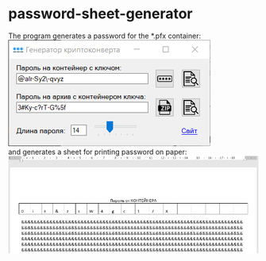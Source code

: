 # password-sheet-generator
The program generates a password for the *.pfx container:
<br><img src='https://github.com/sergiomarotco/password-sheet-generator/blob/master/Interface.png' />
<br>and generates a sheet for printing password on paper:
<br><img src='https://github.com/sergiomarotco/password-sheet-generator/blob/master/output_example.png' />
